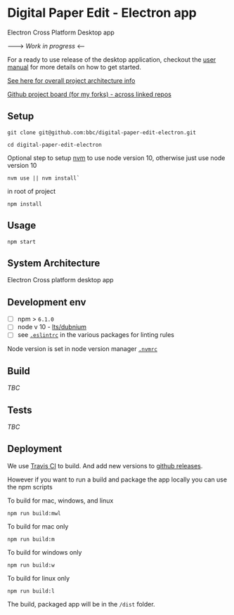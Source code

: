# Digital Paper Edit - Electron app

Electron Cross Platform Desktop app

---> _Work in progress_ <--

For a ready to use release of the desktop application, checkout the [user manual](https://autoedit.gitbook.io/digital-paper-edit-user-manual/installing) for more details on how to get started.

[See here for overall project architecture info](https://github.com/bbc/digital-paper-edit-client#project-architecture)

[Github project board (for my forks) - across linked repos](https://github.com/users/pietrop/projects/1)

## Setup

<!-- _stack - optional_
_How to build and run the code/app_ -->

```
git clone git@github.com:bbc/digital-paper-edit-electron.git
```

```
cd digital-paper-edit-electron
```

Optional step to setup [nvm](https://github.com/nvm-sh/nvm) to use node version 10, otherwise just use node version 10

```
nvm use || nvm install`
```

in root of project

```
npm install
```

## Usage

```
npm start
```

## System Architecture

<!-- _High level overview of system architecture_ -->

Electron Cross platform desktop app

## Development env

 <!-- _How to run the development environment_

_Coding style convention ref optional, eg which linter to use_

_Linting, github pre-push hook - optional_ -->

- [ ] npm > `6.1.0`
- [ ] node v 10 - [lts/dubnium](https://scotch.io/tutorials/whats-new-in-node-10-dubnium)
- [ ] see [`.eslintrc`](./.eslintrc) in the various packages for linting rules

Node version is set in node version manager [`.nvmrc`](https://github.com/creationix/nvm#nvmrc)

## Build

<!-- _How to run build_ -->

<!--
TODO: needs to pull in React front end from npm.
eg how it was done in Makefile before

build-electron: build-react
	@echo "Electron build"
	# does areact-build
	# clears build folder inside of electron
	rm -rf ./packages/electron/build
	rm -rf ./packages/electron/dist
	# then copies the react build folder into electron folder
	cp -a ./packages/client/build ./packages/electron/build
	# build/package electron for mac, wind and linux
	cd ./packages/electron && npm run build:mwl

and then run

```
npm run build:mwl
```
 -->

_TBC_

## Tests

_TBC_

## Deployment

<!-- _How to deploy the code/app into test/staging/production_ -->

We use [Travis CI](https://travis-ci.org/pietrop/digital-paper-edit-electron/builds/) to build. And add new versions to [github releases](https://github.com/pietrop/digital-paper-edit-electron/releases).

<!-- Probably through Travis or Circle CI -->

However if you want to run a build and package the app locally you can use the npm scripts

To build for mac, windows, and linux

```
npm run build:mwl
```

To build for mac only

```
npm run build:m
```

To build for windows only

```
npm run build:w
```

To build for linux only

```
npm run build:l
```

The build, packaged app will be in the `/dist` folder.

<!-- 1.6.0 -->
